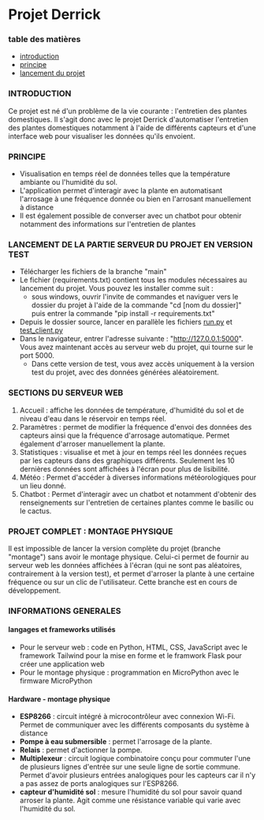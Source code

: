 # Projet Derrick

### table des matières
- [introduction](#introduction)
- [principe](#principe)
- [lancement du projet](#lancement-du-projet)

### INTRODUCTION
Ce projet est né d'un problème de la vie courante : l'entretien des plantes domestiques. Il s'agit donc avec le projet Derrick d'automatiser l'entretien des plantes domestiques notamment à l'aide de différents capteurs et d'une interface web pour visualiser les données qu'ils envoient. 

### PRINCIPE
- Visualisation en temps réel de données telles que la température ambiante ou l'humidité du sol.
- L'application permet d'interagir avec la plante en automatisant l'arrosage à une fréquence donnée ou bien en l'arrosant manuellement à distance
- Il est également possible de converser avec un chatbot pour obtenir notamment des informations sur l'entretien de plantes

### LANCEMENT DE LA PARTIE SERVEUR DU PROJET EN VERSION TEST
- Télécharger les fichiers de la branche "main"
- Le fichier (requirements.txt) contient tous les modules nécessaires au lancement du projet. Vous pouvez les installer comme suit :
  - sous windows, ouvrir l'invite de commandes et naviguer vers le dossier du projet à l'aide de la commande "cd [nom du dossier]" puis entrer la commande "pip install -r requirements.txt"
- Depuis le dossier source, lancer en parallèle les fichiers [run.py](run.py) et [test_client.py](test_client.py)
- Dans le navigateur, entrer l'adresse suivante : "http://127.0.0.1:5000". Vous avez maintenant accès au serveur web du projet, qui tourne sur le port 5000.
  - Dans cette version de test, vous avez accès uniquement à la version test du projet, avec des données générées aléatoirement.

### SECTIONS DU SERVEUR WEB
1) Accueil : affiche les données de température, d'humidité du sol et de niveau d'eau dans le réservoir en temps réel.
2) Paramètres : permet de modifier la fréquence d'envoi des données des capteurs ainsi que la fréquence d'arrosage automatique. Permet également d'arroser manuellement la plante.
3) Statistiques : visualise et met à jour en temps réel les données reçues par les capteurs dans des graphiques différents. Seulement les 10 dernières données sont affichées à l'écran pour plus de lisibilité.
4) Météo : Permet d'accéder à diverses informations météorologiques pour un lieu donné.
5) Chatbot : Permet d'interagir avec un chatbot et notamment d'obtenir des renseignements sur l'entretien de certaines plantes comme le basilic ou le cactus.

### PROJET COMPLET : MONTAGE PHYSIQUE

Il est impossible de lancer la version complète du projet (branche "montage") sans avoir le montage physique. Celui-ci permet de fournir au serveur web les données affichées à l'écran (qui ne sont pas aléatoires, contrairement à la version test), et permet d'arroser la plante à une certaine fréquence ou sur un clic de l'utilisateur. Cette branche est en cours de développement.

### INFORMATIONS GENERALES
#### langages et frameworks utilisés
- Pour le serveur web : code en Python, HTML, CSS, JavaScript avec le framework Tailwind pour la mise en forme et le framwork Flask pour créer une application web
- Pour le montage physique : programmation en MicroPython avec le firmware MicroPython

#### Hardware - montage physique
- **ESP8266** : circuit intégré à microcontrôleur avec connexion Wi-Fi. Permet de communiquer avec les différents composants du système à distance
- **Pompe à eau submersible** : permet l'arrosage de la plante.
- **Relais** : permet d'actionner la pompe.
- **Multiplexeur** : circuit logique combinatoire conçu pour commuter l'une de plusieurs lignes d'entrée sur une seule ligne de sortie commune. Permet d'avoir plusieurs entrées analogiques pour les capteurs car il n'y a pas assez de ports analogiques sur l'ESP8266.
- **capteur d'humidité sol** : mesure l'humidité du sol pour savoir quand arroser la plante. Agit comme une résistance variable qui varie avec l'humidité du sol.
